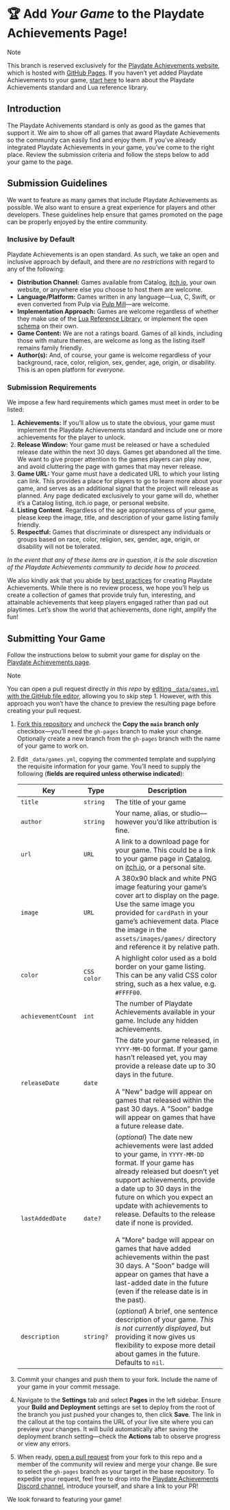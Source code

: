 # 🏆 Add _Your Game_ to the Playdate Achievements Page!

> [!NOTE]
> This branch is reserved exclusively for the [Playdate Achievements website](https://playdatesquad.github.io/pd-achievements/), which is hosted with [GitHub Pages](https://pages.github.com). If you haven’t yet added Playdate Achievements to your game, [start here](https://github.com/PlaydateSquad/pd-achievements) to learn about the Playdate Achievements standard and Lua reference library.

## Introduction

The Playdate Achivements standard is only as good as the games that support it. We aim to show off all games that award Playdate Achievements so the community can easily find and enjoy them. If you’ve already integrated Playdate Achievements in your game, you’ve come to the right place. Review the submission criteria and follow the steps below to add your game to the page.

## Submission Guidelines

We want to feature as many games that include Playdate Achievements as possible. We also want to ensure a great experience for players and other developers. These guidelines help ensure that games promoted on the page can be properly enjoyed by the entire community.

### Inclusive by Default

Playdate Achievements is an open standard. As such, we take an open and inclusive approach by default, and there are _no restrictions_ with regard to any of the following:

- **Distribution Channel:** Games available from Catalog, [itch.io](itch.io), your own website, or anywhere else you choose to host them are welcome.
- **Language/Platform:** Games written in any language—Lua, C, Swift, or even converted from Pulp via [Pulp Mill](https://github.com/nstbayless/pulp-to-lua)—are welcome.
- **Implementation Approach:** Games are welcome regardless of whether they make use of the [Lua Reference Library](https://github.com/PlaydateSquad/pd-achievements/blob/main/README.md#documentation), or implement the open [schema](https://github.com/PlaydateSquad/pd-achievements/blob/main/achievements.schema.json) on their own.
- **Game Content:** We are not a ratings board. Games of all kinds, including those with mature themes, are welcome as long as the listing itself remains family friendly.
- **Author(s):** And, of course, your game is welcome regardless of your background, race, color, religion, sex, gender, age, origin, or disability. This is an open platform for _everyone_.

### Submission Requirements

We impose a few hard requirements which games must meet in order to be listed:

1. **Achievements:** If you’ll allow us to state the obvious, your game must implement the Playdate Achievements standard and include one or more achievements for the player to unlock.
2. **Release Window:** Your game must be released or have a scheduled release date within the next 30 days. Games get abandoned all the time. We want to give proper attention to the games players can play _now_, and avoid cluttering the page with games that may never release.
3. **Game URL:** Your game must have a dedicated URL to which your listing can link. This provides a place for players to go to learn more about your game, and serves as an additional signal that the project will release as planned. Any page dedicated exclusively to your game will do, whether it’s a Catalog listing, itch.io page, or personal website.
4. **Listing Content**. Regardless of the age appropriateness of your game, please keep the image, title, and description of your game listing family friendly.
5. **Respectful:** Games that discriminate or disrespect any individuals or groups based on race, color, religion, sex, gender, age, origin, or disability will not be tolerated.

_In the event that any of these items are in question, it is the sole discretion of the Playdate Achievements community to decide how to proceed._

We also kindly ask that you abide by [best practices](https://gurtt.dev/trophy-case/dev) for creating Playdate Achievements. While there is no review process, we hope you’ll help us create a collection of games that provide truly fun, interesting, and attainable achievements that keep players engaged rather than pad out playtimes. Let’s show the world that achievements, done right, amplify the fun!

## Submitting Your Game

Follow the instructions below to submit your game for display on the [Playdate Achievements page](https://playdatesquad.github.io/pd-achievements/).

> [!NOTE]
> You can open a pull request directly _in this repo_ by [editing `_data/games.yml` with the GitHub file editor](https://github.com/PlaydateSquad/pd-achievements/edit/gh-pages/_data/games.yml), allowing you to skip step 1. However, with this approach you won’t have the chance to preview the resulting page before creating your pull request.

1. [Fork this repository](https://github.com/PlaydateSquad/pd-achievements/fork) and _uncheck_ the **Copy the `main` branch only** checkbox—you’ll need the `gh-pages` branch to make your change. Optionally create a new branch from the `gh-pages` branch with the name of your game to work on.

2. Edit `_data/games.yml`, copying the commented template and supplying the requisite information for your game. You’ll need to supply the following (**fields are required unless otherwise indicated**):

   | Key                | Type        | Description                                                                                                                                                                                                                                                                                                                                                                                                                                                                                                                                               |
   | ------------------ | ----------- | --------------------------------------------------------------------------------------------------------------------------------------------------------------------------------------------------------------------------------------------------------------------------------------------------------------------------------------------------------------------------------------------------------------------------------------------------------------------------------------------------------------------------------------------------------- |
   | `title`            | `string`    | The title of your game                                                                                                                                                                                                                                                                                                                                                                                                                                                                                                                                    |
   | `author`           | `string`    | Your name, alias, or studio—however you’d like attribution is fine.                                                                                                                                                                                                                                                                                                                                                                                                                                                                                       |
   | `url`              | `URL`       | A link to a download page for your game. This could be a link to your game page in [Catalog](https://play.date/games), on [itch.io](itch.io), or a personal site.                                                                                                                                                                                                                                                                                                                                                                                         |
   | `image`            | `URL`       | A 380x90 black and white PNG image featuring your game’s cover art to display on the page. Use the same image you provided for `cardPath` in your game’s achievement data. Place the image in the `assets/images/games/` directory and reference it by relative path.                                                                                                                                                                                                                                                                                     |
   | `color`            | `CSS color` | A highlight color used as a bold border on your game listing. This can be any valid CSS color string, such as a hex value, e.g. `#FFFF00`.                                                                                                                                                                                                                                                                                                                                                                                                                |
   | `achievementCount` | `int`       | The number of Playdate Achievements available in your game. Include any hidden achievements.                                                                                                                                                                                                                                                                                                                                                                                                                                                              |
   | `releaseDate`      | `date`      | The date your game released, in `YYYY-MM-DD` format. If your game hasn’t released yet, you may provide a release date up to 30 days in the future. <br><br> A "New" badge will appear on games that released within the past 30 days. A "Soon" badge will appear on games that have a future release date.                                                                                                                                                                                                                                                |
   | `lastAddedDate`    | `date?`     | (_optional_) The date new achievements were last added to your game, in `YYYY-MM-DD` format. If your game has already released but doesn’t yet support achievements, provide a date up to 30 days in the future on which you expect an update with achievements to release. Defaults to the release date if none is provided. <br><br> A "More" badge will appear on games that have added achievements within the past 30 days. A "Soon" badge will appear on games that have a last-added date in the future (even if the release date is in the past). |
   | `description`      | `string?`   | (_optional_) A brief, one sentence description of your game. _This is not currently displayed_, but providing it now gives us flexibility to expose more detail about games in the future. Defaults to `nil`.                                                                                                                                                                                                                                                                                                                                             |

3. Commit your changes and push them to your fork. Include the name of your game in your commit message.

4. Navigate to the **Settings** tab and select **Pages** in the left sidebar. Ensure your **Build and Deployment** settings are set to deploy from the root of the branch you just pushed your changes to, then click **Save**. The link in the callout at the top contains the URL of your live site where you can preview your changes. It will build automatically after saving the deployment branch setting—check the **Actions** tab to observe progress or view any errors.

5. When ready, [open a pull request](https://github.com/PlaydateSquad/pd-achievements/compare/gh-pages...gh-pages) from your fork to this repo and a member of the community will review and merge your change. Be sure to select the `gh-pages` branch as your target in the base repository. To expedite your request, feel free to drop into the [Playdate Achievements Discord channel](https://discord.com/channels/675983554655551509/1213250459851292713), introduce yourself, and share a link to your PR!

We look forward to featuring your game!

